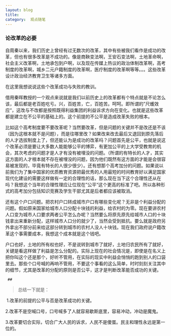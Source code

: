 ```yaml
---
layout: blog  
title:   
category:  观点随笔
---
```


### 论改革的必要 

自周秦以来，我们历史上曾经有过无数次的改革，其中有些被我们看作是成功的改革，但也有很多改革是不成功的。像是商鞅变法啊，王安石变法啊，土地革命啊，社会主义改革啊，土地承包到户啊，以及现在传媒上热议的政治体制改革啊，高考制度的改革啊，城乡二元户籍制度的改革啊，医疗制度的改革啊等等。。。这些改革设计政治经济教育卫生等诸多方面。

在这里我想说说这些个改革成功与失败的教训。

借用秦晖教授的一个观点来说就是我们以前历史上的改革都有个特点就是不论怎么该，最后都是老百姓吃亏。兴，百姓苦，亡，百姓苦。呵呵。即所谓的”尺蠖效应“，这改与不改都是按照既得利益集团的利益诉求方向在变化。也就是这些改革都是建立在不公平的基础上的。这个前提的不公平是造成改革失败的根本。

比如这个高考制度要不要改革呢？当然要改革，但是问题的关键并不是改还是不该（因为这根本就不是问题），而是往哪里改？如果改来改去最后又退回到原先落后的人才选拔制度上了，但还能认为是成功的改革吗？问题首先是公平，也就是说这个改革必须是要让大多数人能能够公平的博弈，有更加公平的上大学受教育的机会，其次考虑的问题才是人才有没有被埋没的问题。（所谓的有特长的人才，其实这方面的人才根本就不存在被埋没的问题，因为他们既然有这方面的才能是会很容易被发现的，毕竟有特长的人很少很少）。还有想那个高考加分的问题。如果说以前我们为了集中国家的优质教育资源把最优秀的人用最短的时间教育好以满足国家现代化建设的需要这样做有一定的合理性的话，那么现在当下这个合理性还从在吗？我想这个当年的合理性理应让位现在”公平“这个更高的标准了吧。所以各种形式的高考加分包括知识竞赛及学生干部尤其是后者都应该被取消。

 还有这个户口问题。把农村户口转成城市户口有哪些变化呢？无非是个利益分配的问题。假如原来国家给城市人口分配十块钱的利益，给农村的为零。现在要讲农村人口变为城市人口要求两者公平怎么办呢？当然要么将原先原先给城市人口的十块钱拿出来重新分配，这样城市人口分的就少了，当然会受到抵抗。要么就是政府另外拿出不部分前来给这部分转到城市的农村人没人十块钱。现在我们政府说户籍改革这个事需要成本，我想这个成本就是这个钱吧。

户口也好，土地的所有权也好，不是说转到城市了就好，土地归农民所有了就好，关键是看这样做了利益是怎么分配的。实际上现在的社会情况是，即使是在名义上把你叫这个还是那个，好听不管用，在实际的现实中利益会悄悄的跑到别人的口袋里去。那些个口号喊的再响不管用，不要这个事看的这么简单，时时刻刻关注其中的细节，尤其是改革的分配的原则是否公平，这才是判断改革能否成功的关键。

     ## 

> 总结一下就是：

​    1.改革的前提的公平与否是改革成功的关键。

​    2.改革不是空喊口号，口号喊多了人就容易歇斯底里，容易冲动，冲动是魔鬼。

​    3.改革要切合实际，切合广大人民的诉求，人民不是傻蛋。民主和理性永远是第一位的。